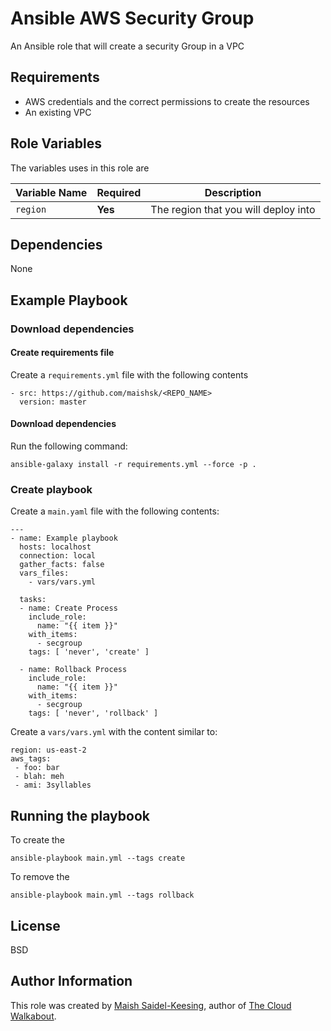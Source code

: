 # Ansible AWS Security Group
An Ansible role that will create a security Group in a VPC

## Requirements
- AWS credentials and the correct permissions to create the resources
- An existing VPC

## Role Variables

The variables uses in this role are

| Variable Name | Required | Description | 
|----|----|----|
| `region`| **Yes** | The region that you will deploy into |

## Dependencies

None

## Example Playbook

### Download dependencies

#### Create requirements file

Create a `requirements.yml` file with the following contents
```
- src: https://github.com/maishsk/<REPO_NAME>
  version: master
```

#### Download dependencies
Run the following command:
```
ansible-galaxy install -r requirements.yml --force -p .
```

### Create playbook
Create a `main.yaml` file with the following contents:
```
---
- name: Example playbook
  hosts: localhost
  connection: local
  gather_facts: false
  vars_files:
    - vars/vars.yml

  tasks:
  - name: Create Process
    include_role:
      name: "{{ item }}"
    with_items:
      - secgroup
    tags: [ 'never', 'create' ]

  - name: Rollback Process
    include_role:
      name: "{{ item }}"
    with_items:
      - secgroup
    tags: [ 'never', 'rollback' ]
```

Create a `vars/vars.yml` with the content similar to:
```
region: us-east-2
aws_tags:
 - foo: bar
 - blah: meh
 - ami: 3syllables
```

## Running the playbook

To create the <ENTITY>

`ansible-playbook main.yml --tags create`

To remove the <ENTITY>

`ansible-playbook main.yml --tags rollback`

## License

BSD

## Author Information
This role was created by [Maish Saidel-Keesing](https://www.maishsk.com/), author of [The Cloud Walkabout](http://cloudwalkabout.com/).


